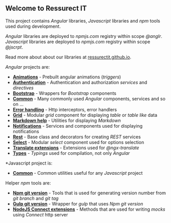 ## Welcome to Ressurect IT

This project contains *Angular* libraries, *Javascript* libraries and *npm* tools used during development.

*Angular* libraries are deployed to *npmjs.com* registry within scope *@anglr*. *Javascript* libraries are deployed to *npmjs.com* registry within scope *@jscrpt*.

Read more about about our libraries at [ressurectit.github.io](https://ressurectit.github.io).

*Angular* projects are:

- **[Animations](https://github.com/ressurectit/ng-animations)** - Prebuilt angular animations (*triggers*)
- **[Authentication](https://github.com/ressurectit/ng-authentication)** - Authentication and authorization *services* and *directives*
- **[Bootstrap](https://github.com/ressurectit/ng-bootstrap)** - Wrappers for *Bootstrap* components
- **[Common](https://github.com/ressurectit/ng-common)** - Many commonly used *Angular* components, services and so on ...
- **[Error handling](https://github.com/ressurectit/ng-error-handling)** - Http interceptors, error handlers
- **[Grid](https://github.com/ressurectit/ng-grid)** - Modular *grid* component for displaying *table* or *table like* data
- **[Markdown help](https://github.com/ressurectit/ng-md-help)** - Utilities for displaying *Markdown*
- **[Notifications](https://github.com/ressurectit/ng-notifications)** - Services and components used for displaying notifications
- **[Rest](https://github.com/ressurectit/ng-rest)** - Base class and decorators for creating *REST* services
- **[Select](https://github.com/ressurectit/ng-select)** - Modular *select* component used for options selection
- **[Translate extensions](https://github.com/ressurectit/ng-translate-extensions)** - Extensions used for *@ngx-translate*
- **[Types](https://github.com/ressurectit/ng-types)** - *Typings* used for compilation, not only *Angular*

*Javascript project is:

- **[Common](https://github.com/ressurectit/js-common)** - Common utilities useful for any *Javascript* project

Helper *npm* tools are:

- **[Npm git version](https://github.com/ressurectit/npm-git-version)** - Tools that is used for generating version number from *git branch* and *git tag*
- **[Gulp git version](https://github.com/ressurectit/gulp-git-version)** - Wrapper for *gulp* that uses *Npm git version*
- **[NodeJS Connect extensions](https://github.com/ressurectit/nodejs-connect-extensions)** - Methods that are used for writing *mocks* using *Connect* http server